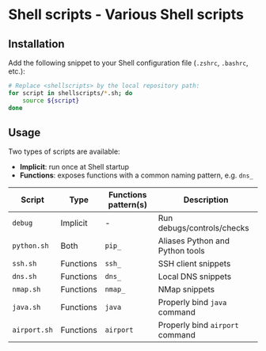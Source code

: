 # Shell scripts - Various Shell scripts

## Installation

Add the following snippet to your Shell configuration file (`.zshrc`, `.bashrc`, etc.):

```bash
# Replace <shellscripts> by the local repository path:
for script in shellscripts/*.sh; do
    source ${script}
done
```

## Usage

Two types of scripts are available:

* **Implicit**: run once at Shell startup
* **Functions**: exposes functions with a common naming pattern, e.g. `dns_`

| Script       | Type      | Functions pattern(s) | Description                     |
|--------------|-----------|----------------------|---------------------------------|
| `debug`      | Implicit  | -                    | Run debugs/controls/checks      |
| `python.sh`  | Both      | `pip_`               | Aliases Python and Python tools |
| `ssh.sh`     | Functions | `ssh_`               | SSH client snippets             |
| `dns.sh`     | Functions | `dns_`               | Local DNS snippets              |
| `nmap.sh`    | Functions | `nmap_`              | NMap snippets                   |
| `java.sh`    | Functions | `java`               | Properly bind `java` command    |
| `airport.sh` | Functions | `airport`            | Properly bind `airport` command |

